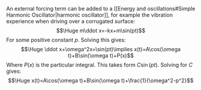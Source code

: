 An external forcing term can be added to a [[Energy and oscillations#Simple Harmonic Oscillator|harmonic oscillator]], for example the vibration experience when driving over a corrugated surface:$$\Huge m\ddot x=-kx+m\sin(pt)$$For some positive constant $p$. Solving this gives:$$\Huge \ddot x+\omega^2x=\sin(pt)\implies x(t)=A\cos(\omega t)+B\sin(\omega t)+P(x)$$Where $P(x)$ is the particular integral. This takes form $C\sin(pt)$. Solving for $C$ gives:$$\Huge x(t)=A\cos(\omega t)+B\sin(\omega t)+\frac{1}{\omega^2-p^2}$$